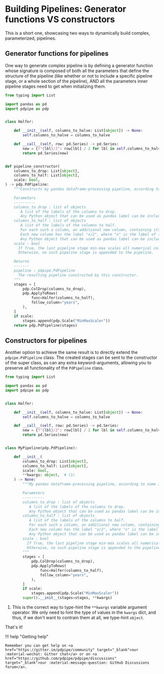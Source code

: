 # Building Pipelines: Generator functions VS constructors

This is a short one, showcasing two ways to dynamically build complex,
parameterized, pipelines.

## Generator functions for pipelines

One way to generate complex pipeline is by defining a generator function whose
signature is composed of both all the parameters that define the structure of
the pipeline (like whether or not to include a specific pipeline stage, or
a whole section of the pipeline), AND all the parameters inner pipeline stages
need to get when initializing them.

```python
from typing import List

import pandas as pd
import pdpipe as pdp


class Halfer:

    def __init__(self, columns_to_halve: List[object]) -> None:
        self.columns_to_halve = columns_to_halve

    def __call__(self, row: pd.Series) -> pd.Series:
        new = {f"{lbl}/2": row[lbl] / 2 for lbl in self.columns_to_halve}
        return pd.Series(new)


def pipeline_constructor(
    columns_to_drop: List[object],
    columns_to_half: List[object],
    scale: bool,
) -> pdp.PdPipeline:
    """Constructs my pandas dataframe-processing pipeline, according to some input arguments.

    Parameters
    ----------
    columns_to_drop : list of objects
       A list of the labels of the columns to drop.
       Any Python object that can be used as pandas label can be included in the list.
    columns_to_half : list of objects
       A list of the labels of the columns to half.
       For each such a column, an additional new column, containing its halved values, is generated.
       Each new column has the label "x/2", where "x" is the label of the corresponding original column.
       Any Python object that can be used as pandas label can be included in the list.
    scale : bool
      If True, the last pipeline stage min-max scales all numerical columns.
      Otherwise, no such pipeline stage is appended to the pipeline.

    Returns
    -------
    pipeline : pdpipe.PdPipeline
      The resulting pipeline constructed by this constructor.
    """
    stages = [
        pdp.ColDrop(columns_to_drop),
        pdp.ApplyToRows(
            func=Halfer(columns_to_half),
            follow_column="years",
        ),
    ]
    if scale:
        stages.append(pdp.Scale("MinMaxScaler"))
    return pdp.PdPipeline(stages)
```

## Constructors for pipelines

Another option to achieve the same result is to directly extend the `pdpipe.PdPipeline` class. The created stages can be sent to the constructor of the super class, as can any extra keyword-arguments, allowing you to preserve all functionality of the `PdPipeline` class.

```python
from typing import List

import pandas as pd
import pdpipe as pdp


class Halfer:

    def __init__(self, columns_to_halve: List[object]) -> None:
        self.columns_to_halve = columns_to_halve

    def __call__(self, row: pd.Series) -> pd.Series:
        new = {f"{lbl}/2": row[lbl] / 2 for lbl in self.columns_to_halve}
        return pd.Series(new)


class MyPipeline(pdp.PdPipeline):

    def __init__(
        columns_to_drop: List[object],
        columns_to_half: List[object],
        scale: bool,
        **kwargs: object,  # (1)
    ) -> None:
        """My pandas dataframe-processing pipeline, according to some input arguments.

        Parameters
        ----------
        columns_to_drop : list of objects
           A list of the labels of the columns to drop.
           Any Python object that can be used as pandas label can be included in the list.
        columns_to_half : list of objects
           A list of the labels of the columns to half.
           For each such a column, an additional new column, containing its halved values, is generated.
           Each new column has the label "x/2", where "x" is the label of the corresponding original column.
           Any Python object that can be used as pandas label can be included in the list.
        scale : bool
          If True, the last pipeline stage min-max scales all numerical columns.
          Otherwise, no such pipeline stage is appended to the pipeline.
        """
        stages = [
            pdp.ColDrop(columns_to_drop),
            pdp.ApplyToRows(
                func=Halfer(columns_to_half),
                follow_column="years",
            ),
        ]
        if scale:
            stages.append(pdp.Scale("MinMaxScaler"))
        super().__init__(stages=stages, **kwargs)
```

1. This is the correct way to type-hint the `**kwargs` variable argument
   operator. We only need to hint the type of values in the `kwargs` dict,
   and thus, if we don't want to contrain them at all, we type-hint `object`.

That's it!

!!! help "Getting help"

```
Remember you can get help on <a href="https://gitter.im/pdpipe/community" target="_blank">our :material-wechat: Gitter chat</a> or on <a href="https://github.com/pdpipe/pdpipe/discussions" target="_blank">our :material-message-question: GitHub Discussions forum</a>.
```
